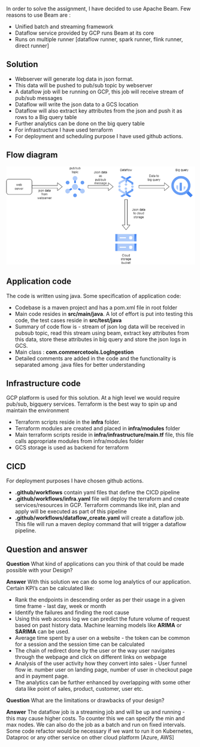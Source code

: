 In order to solve the assignment, I have decided to use Apache Beam. Few reasons to use Beam are :
* Unified batch and streaming framework
* Dataflow service provided by GCP runs Beam at its core
* Runs on multiple runner [dataflow runner, spark runner, flink runner, direct runner]

## Solution ##
* Webserver will generate log data in json format.
* This data will be pushed to pub/sub topic by webserver
* A dataflow job will be running on GCP, this job will receive stream of pub/sub messages
* Dataflow will write the json data to a GCS location
* Dataflow will also extract key attributes from the json and push it as rows to a Big query table
* Further analytics can be done on the big query table
* For infrastructure I have used terraform
* For deployment and scheduling purpose I have used github actions.

## Flow diagram ##

![alt text](https://github.com/ameshk/commercetools/blob/master/flow_diagram.png?raw=true)

## Application code ##
The code is written using java. Some specification of application code:
* Codebase is a maven project and has a pom.xml file in root folder
* Main code resides in __src/main/java__. A lot of effort is put into testing this code, the test cases reside in __src/test/java__
* Summary of code flow is - stream of json log data will be received in pubsub topic, read this stream using beam, extract key attributes from this data, store these attributes in big query and store the json logs in GCS.
* Main class : __com.commercetools.LogIngestion__
* Detailed comments are added  in the code and the functionality is separated among .java files for better understanding

## Infrastructure code ##
GCP platform is used for this solution. At a high level we would require pub/sub, bigquery services. Terraform is the best way to spin up and maintain the environment
* Terraform scripts reside in the __infra__ folder.
* Terraform modules are created and placed in __infra/modules__ folder
* Main terraform scripts reside in __infra/infrastructure/main.tf__ file, this file calls appropriate modules from infra/modules folder
* GCS storage is used as backend for terraform

## CICD ##
For deployment purposes I have chosen github actions.
* __.github/workflows__ contain yaml files that define the CICD pipeline
* __.github/workflows/infra.yaml__ file will deploy the terraform and create services/resources in GCP. Terraform commands like init, plan and apply will be executed as part of this pipeline
* __.github/workflows/dataflow_create.yaml__ will create a dataflow job. This file will run a maven deploy command that will trigger a dataflow pipeline.

## Question and answer ##

__Question__ What kind of applications can you think of that could be made possible with your
Design?

__Answer__ 
With this solution we can do some log analytics of our application.
Certain KPI’s can be calculated like:
* Rank the endpoints in descending order as per their usage in a given time frame - last day, week or month
* Identify the failures and finding the root cause
* Using this web access log we can predict the future volume of request based on past history data. Machine learning models like __ARIMA__ or __SARIMA__ can be used.
* Average time spent by a user on a website - the token can be common for a session and the session time can be calculated
* The chain of redirect done by the user or the way user navigates through the webpage and click on different links on webpage
* Analysis of the user activity how they convert into sales - User funnel flow ie. number user on landing page, number of user in checkout page and in payment page.
* The analytics can be further enhanced by overlapping with some other data like point of sales, product, customer, user etc.

__Question__ What are the limitations or drawbacks of your design?

__Answer__ The dataflow job is a streaming job and will be up and running - this may cause higher costs. To counter this we can specify the min and max nodes. We can also do the job as a batch and run on fixed intervals. Some code refactor would be necessary if we want to run it on Kubernetes, Dataproc or any other service on other cloud platform [Azure, AWS]

